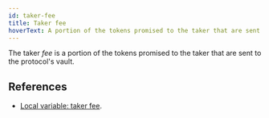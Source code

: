 ```yaml
---
id: taker-fee
title: Taker fee
hoverText: A portion of the tokens promised to the taker that are sent to the protocol's vault.
---
```


The taker _fee_ is a portion of the tokens promised to the taker that are sent to the protocol's vault.

## References
* [Local variable: taker fee](../contracts/technical-references/governance-parameters/local-variables.md#taker-fees).